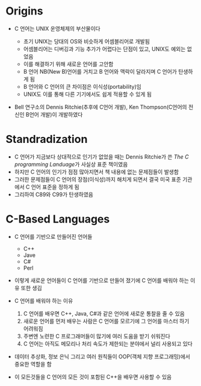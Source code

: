 # Origins

- C 언어는 UNIX 운영체제의 부산물이다 
    - 초기 UNIX는 당대의 OS와 비슷하게 어셈블리어로 개발됨 
    - 어셈블리어는 디버깅과 기능 추가가 어렵다는 단점이 있고, UNIX도 예외는 없었음 
    - 이를 해결하기 위해 새로운 언어를 고안함 
    - B 언어 NB(New B)언어를 거치고 B 언어와 맥락이 달라지며 C 언어가 탄생하게 됨 
    - B 언어와 C 언어의 큰 차이점은 이식성(portability)임 
    - UNIX도 이를 통해 다른 기기에서도 쉽게 적용할 수 있게 됨 


- Bell 연구소의 Dennis Ritchie(추후에 C언어 개발), Ken Thompson(C언어의 전신인 B언어 개발)이 개발하였다 

# Standradization

- C 언어가 지금보다 상대적으로 인기가 없었을 때는 Dennis Ritchie가 쓴 *The C programming Landuage*가 사실상 표준 책이였음 
- 하지만 C 언어의 인기가 점점 많아지면서 책 내용에 없는 문제점들이 발생함 
- 그러한 문제점들이 C 언어의 장점(이식성)까지 해치게 되면서 결국 미국 표준 기관에서 C 언어 표준을 정하게 됨 
- 그리하여 C89와 C99가 탄생하였음 

# C-Based Languages

- C 언어를 기반으로 만들어진 언어들 
    - C++
    - Jave
    - C#
    - Perl


- 이렇게 새로운 언어들이 C 언어를 기반으로 만들어 졌기에 C 언어를 배워야 하는 이유 또한 생김 


- C 언어를 배워야 하는 이유
    1. C 언어를 배우면 C++, Java, C#과 같은 언어에 새로운 통찰을 줄 수 있음 
    2. 새로운 언어를 먼저 배우는 사람은 C 언어를 모르기에 그 언어를 마스터 하기 어려워짐 
    3. 주변엔 노련한 C 프로그래머들이 많기에 여러 도움을 받기 쉬워진다 
    4. C 언어는 아직도 메모리나 처리 속도가 제한되는 분야에서 널리 사용되고 있다 


- 데이터 추상화, 정보 은닉 그리고 여러 원칙들이 OOP(객체 지향 프로그래밍)에서 중요한 역할을 함 
- 이 모든것들을 C 언어의 모든 것이 포함된 C++을 배우면 사용할 수 있음 

